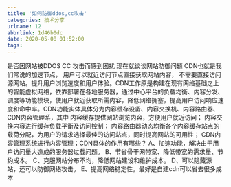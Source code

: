 ```yaml
---
title: '如何防御ddos,cc攻击'
categories: 技术分享
urlname: 12
abbrlink: 1d46b0dc
date: 2020-05-08 01:52:00
tags:
---
```

是否因网站被DDOS CC 攻击而感到困扰 现在就谈谈网站防御问题 CDN也就是我们常说的加速节点， 用户可以就近访问节点直接获取网站内容， 不需要直接访问源网站。提升用户浏览速度和用户体验。CDN工作原是构建在现有网络基础之上的智能虚拟网络，依靠部署在各地服务器，通过中心平台的负载均衡、内容分发、调度等功能模块，使用户就近获取所需内容，降低网络拥塞，提高用户访问响应速度和命中率。CDN功能实体具体分为内容缓存设备、内容交换机、内容路由器、CDN内容管理系，其中
内容缓存提供网站浏览内容，方便用户就近访问；
内容交换内容进行缓存负载平衡及访问控制；
内容路由器动态均衡各个内容缓存站点的载荷分配，为用户的请求选择最佳的访问站点，同时提高网站的可用性；
CDN内容管理系统进行内容管理；CDN具体的作用有哪些？
A、加速功能，解决由于用户访问量大造成的服务器过载问题。
B、节省骨干网带宽、降低带宽的需求量、节约成本。
C、克服网站分布不均，降低网站建设和维护成本。
D、可以隐藏源站，还可以防御网络攻击。
E、提高网络稳定性。最好是自建cdn可以省去很多成本